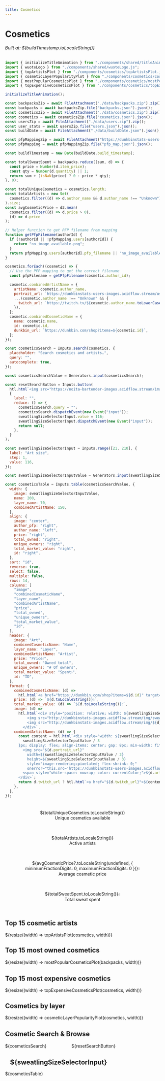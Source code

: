 ```yaml
---
title: Cosmetics
---
```


<link href="custom.css" rel="stylesheet"></link>

<h1 id="cosmeticsTitle" class="acid-title bartender-heading-decrypted acidTitleCosmetic">Cosmetics</h1>
<h6 id="cosmeticsTitle">Built at: ${buildTimestamp.toLocaleString()}</h6>

```js
import { initializeTitleAnimation } from "./components/shared/titleAnimation.js";
import { wuoteLogo } from "./components/shared/wuoteLogo.js";
import { topArtistsPlot } from "./components/cosmetics/topArtistsPlot.js";
import { cosmeticLayerPopularityPlot } from "./components/cosmetics/cosmeticLayerPopularityPlot.js";
import { mostPopularCosmeticsPlot } from "./components/cosmetics/mostPopularCosmeticsPlot.js";
import { topExpensiveCosmeticsPlot } from "./components/cosmetics/topExpensiveCosmeticsPlot.js";

initializeTitleAnimation();

const backpacksZip = await FileAttachment("./data/backpacks.zip").zip();
const backpacks = await backpacksZip.file("backpacks.json").json();
const cosmeticsZip = await FileAttachment("./data/cosmetics.zip").zip();
const cosmetics = await cosmeticsZip.file("cosmetics.json").json();
const usersZip = await FileAttachment("./data/users.zip").zip();
const user_stats = await usersZip.file("users.json").json();
const buildDate = await FileAttachment("./data/buildDate.json").json();

const pfpMappingZip = await FileAttachment("https://dunkbinstats-users-images.acidflow.stream/pfp_map.zip").zip();
const pfpMapping = await pfpMappingZip.file("pfp_map.json").json();
```

```js
const buildTimestamp = new Date(buildDate.build_timestamp);
```

```js
const totalSweatSpent = backpacks.reduce((sum, d) => {
  const price = Number(d.item_price);
  const qty = Number(d.quantity) || 1;
  return sum + (isNaN(price) ? 0 : price * qty);
}, 0);

const totalUniqueCosmetics = cosmetics.length;
const totalArtists = new Set(
  cosmetics.filter((d) => d.author_name && d.author_name !== "Unknown").map((d) => d.author_name)
).size;
const avgCosmeticPrice = d3.mean(
  cosmetics.filter((d) => d.price > 0),
  (d) => d.price
);
```

```js
// Helper function to get PFP filename from mapping
function getPfpFilename(authorId) {
  if (!authorId || !pfpMapping.users[authorId]) {
    return "no_image_available.png";
  }
  return pfpMapping.users[authorId].pfp_filename || "no_image_available.png";
}
```

```js
cosmetics.forEach((cosmetic) => {
  // Use the PFP mapping to get the correct filename
  const pfpFilename = getPfpFilename(cosmetic.author_id);

  cosmetic.combinedArtistName = {
    artistName: cosmetic.author_name,
    portrait_url: `https://dunkbinstats-users-images.acidflow.stream/users_pfps/${pfpFilename}`,
    ...(cosmetic.author_name !== "Unknown" && {
      twitch_url: `https://twitch.tv/${cosmetic.author_name.toLowerCase()}`,
    }),
  };
  cosmetic.combinedCosmeticName = {
    name: cosmetic.name,
    id: cosmetic.id,
    dunkbin_url: `https://dunkbin.com/shop?items=${cosmetic.id}`,
  };
});
```

```js
const cosmeticsSearch = Inputs.search(cosmetics, {
  placeholder: "Search cosmetics and artists…",
  query: "",
  autocomplete: true,
});
```

```js
const cosmeticsSearchValue = Generators.input(cosmeticsSearch);
```

```js
const resetSearchButton = Inputs.button(
  htl.html`<img src="https://noita-bartender-images.acidflow.stream/images/icons/arrow-counterclockwise.svg" />Reset`,
  {
    label: "",
    reduce: () => {
      cosmeticsSearch.query = "";
      cosmeticsSearch.dispatchEvent(new Event("input"));
      sweatlingSizeSelectorInput.value = 116;
      sweatlingSizeSelectorInput.dispatchEvent(new Event("input"));
      return null;
    },
  }
);
```

```js
const sweatlingSizeSelectorInput = Inputs.range([21, 210], {
  label: "Art size",
  step: 1,
  value: 116,
});
```

```js
const sweatlingSizeSelectorInputValue = Generators.input(sweatlingSizeSelectorInput);
```

```js
const cosmeticsTable = Inputs.table(cosmeticsSearchValue, {
  width: {
    image: sweatlingSizeSelectorInputValue,
    name: 200,
    layer_name: 70,
    combinedArtistName: 150,
  },
  align: {
    image: "center",
    author_pfp: "right",
    author_name: "left",
    price: "right",
    total_owned: "right",
    unique_owners: "right",
    total_market_value: "right",
    id: "right",
  },
  sort: "id",
  reverse: true,
  select: false,
  multiple: false,
  rows: 14,
  columns: [
    "image",
    "combinedCosmeticName",
    "layer_name",
    "combinedArtistName",
    "price",
    "total_owned",
    "unique_owners",
    "total_market_value",
    "id",
  ],
  header: {
    image: "Art",
    combinedCosmeticName: "Name",
    layer_name: "Layer",
    combinedArtistName: "Artist",
    price: "Price💧",
    total_owned: "Owned total",
    unique_owners: "# Of owners",
    total_market_value: "Spent💧",
    id: "ID",
  },
  format: {
    combinedCosmeticName: (d) =>
      htl.html`<a href="https://dunkbin.com/shop?items=${d.id}" target="_blank" rel="noopener noreferrer" >${d.name}</a>`,
    price: (d) => `${d.toLocaleString()}💧`,
    total_market_value: (d) => `${d.toLocaleString()}💧`,
    image: (d) =>
      htl.html`<div style="position: relative; width: ${sweatlingSizeSelectorInputValue}px; height: ${sweatlingSizeSelectorInputValue}px; overflow: hidden;">
          <img src="http://dunkbinstats-images.acidflow.stream/img/sweatling.png" width=${sweatlingSizeSelectorInputValue} height=${sweatlingSizeSelectorInputValue} style="image-rendering: pixelated; position: absolute; top: 0; left: 0;" />
          <img src="http://dunkbinstats-images.acidflow.stream/img/${d}" width=${sweatlingSizeSelectorInputValue} height=${sweatlingSizeSelectorInputValue} style="image-rendering: pixelated; position: absolute; top: 0; left: 0;" />
        </div>`,
    combinedArtistName: (d) => {
      const content = htl.html`<div style="width: ${sweatlingSizeSelectorInputValue / 3}px; height: ${
        sweatlingSizeSelectorInputValue / 3
      }px; display: flex; align-items: center; gap: 8px; min-width: fit-content;">
        <img src="${d.portrait_url}"
          width=${sweatlingSizeSelectorInputValue / 3}
          height=${sweatlingSizeSelectorInputValue / 3}
          style="image-rendering:pixelated; flex-shrink: 0;" 
          onerror="this.src='https://dunkbinstats-users-images.acidflow.stream/users_pfps/no_image_available.png'" />
        <span style="white-space: nowrap; color: currentColor;">${d.artistName}</span>
      </div>`;
      return d.twitch_url ? htl.html`<a href="${d.twitch_url}">${content}</a>` : content;
    },
  },
});
```

<!-- Key Metrics Overview -->
<div class="grid grid-cols-4" style="grid-auto-rows: auto; margin-bottom: 2rem;">
  <div class="card" style="text-align: center; padding: 1.5rem;">
    <div class="big">${totalUniqueCosmetics.toLocaleString()}</div>
    <div>Unique cosmetics available</div>
  </div>
  <div class="card" style="text-align: center; padding: 1.5rem;">
    <div class="big">${totalArtists.toLocaleString()}</div>
    <div>Active artists</div>
  </div>
  <div class="card" style="text-align: center; padding: 1.5rem;">
    <div class="big">${avgCosmeticPrice?.toLocaleString(undefined, { minimumFractionDigits: 0, maximumFractionDigits: 0 })}&#8288;💧</div>
    <div>Average cosmetic price</div>
  </div>
  <div class="card" style="text-align: center; padding: 1.5rem;">
    <div class="big">${totalSweatSpent.toLocaleString()}&#8288;💧</div>
    <div>Total sweat spent</div>
  </div>
</div>

<!-- Responsive Charts Section -->
<div class="grid" style="grid-template-columns: repeat(auto-fit, minmax(400px, 1fr)); gap: 1rem; margin-bottom: 2rem;">
  <div class="card">
    <h2>Top 15 cosmetic artists</h2>
    ${resize((width) => topArtistsPlot(cosmetics, width))}
  </div>
  <div class="card">
    <h2>Top 15 most owned cosmetics</h2>
    ${resize((width) => mostPopularCosmeticsPlot(backpacks, width))}
  </div>
</div>

<div class="grid" style="grid-template-columns: repeat(auto-fit, minmax(400px, 1fr)); gap: 1rem; margin-bottom: 2rem;">
  <div class="card">
    <h2>Top 15 most expensive cosmetics</h2>
    ${resize((width) => topExpensiveCosmeticsPlot(cosmetics, width))}
  </div>
  <div class="card">
    <h2>Cosmetics by layer</h2>
    ${resize((width) => cosmeticLayerPopularityPlot(cosmetics, width))}
  </div>
</div>

<div class="card" style="margin-bottom: 1rem;">
  <h2>Cosmetic Search & Browse</h2>
  <div style="display: flex; gap: 1rem; align-items: flex-end; margin-bottom: 1rem; flex-wrap: wrap;">
    <div style="min-width: 200px;">
      ${cosmeticsSearch}
    </div>
    <div>
      ${resetSearchButton}
    </div>
  </div>
</div>

<div class="card" style="padding: 0; overflow: hidden;">
  <h2 style="margin-left: 1rem; margin-top: 1rem; margin-bottom: 1rem;">${sweatlingSizeSelectorInput}</h2>
  ${cosmeticsTable}
</div>
